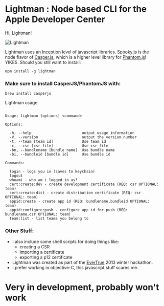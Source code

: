 Lightman : Node based CLI for the Apple Developer Center
========

Hi, Lightman!

![Lightman](http://images.paxholley.net/blog/geeks/david_lightman.jpg)

Lightman uses an [Inception](http://4.bp.blogspot.com/_OORyagu8ETY/TE9PNl1Qq4I/AAAAAAAABqQ/_HJ5lfqLNZA/s1600/INCEPTION_WTF_CHART_150.jpg) level of javascript libraries.   [Spooky.js](https://github.com/WaterfallEngineering/SpookyJS) is the node flavor of [Casper.js](https://github.com/n1k0/casperjs), which is a higher level library for [Phantom.js](https://github.com/ariya/phantomjs)! YIKES.  Should you still want to install:


    npm install -g lightman



### Make sure to install CasperJS/PhantomJS with:  

    brew install casperjs


Lightman usage:

````

Usage: lightman [options] <command>

Options:

  -h, --help                       output usage information
  -V, --version                    output the version number
  -t, --team [team id]             Use team id
  -c, --csr [csr file]             Use csr file
  -bn, --bundlename [bundle name]  Use bundle name
  -bi, --bundleid [bundle id]      Use bundle id

Commands:

  login - logs you in (saves to keychain)
  logout
  whoami - who am i logged in as?
  cert:create:dev - create development certificate (REQ: csr OPTIONAL: team)
  cert:create:dist - create distribution certificate (REQ: csr OPTIONAL: team)
  appid:create - create app id (REQ: bundlename,bundleid OPTIONAL: team)
  appid:configure:push - configure app id for push (REQ: bundlename,csr OPTIONAL: team)
  team:list - list teams you belong to

````

### Other Stuff:

* I also include some shell scripts for doing things like:
  * creating a CSR
  * importing a certificate
  * exporting a p12 certificate
* Lightman was created as part of the [EverTrue](http://www.evertrue.com) 2013 winter hackathon.
* I prefer working in objective-C, this javascript stuff scares me.


# Very in development, probably won't work
